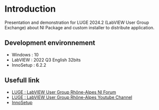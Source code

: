 # Introduction
 
Presentation and demonstration for LUGE 2024.2 (LabVIEW User Group Exchange) about NI Package and custom installer to distribute application.

## Development environnement
- Windows : 10
- LabVIEW : 2022 Q3 English 32bits
- InnoSetup : 6.2.2


## Usefull link

- [LUGE : LabVIEW User Group Rhône-Alpes NI Forum](https://forums.ni.com/t5/LUGE-Rh%C3%B4ne-Alpes-et-plus-loin/gh-p/grp-2508) <Br>
- [LUGE : LabVIEW User Group Rhône-Alpes Youtube Channel](https://www.youtube.com/channel/UCFgyPwpnSfA9KYvHfy1ciSA)
- [InnoSetup](https://jrsoftware.org/isinfo.php)
